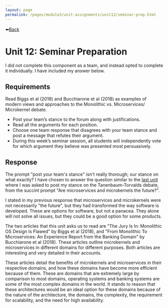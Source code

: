 ```yaml
---
layout: page
permalink: /pages/module3/unit-assignments/unit12/seminar-prep.html
---
```


⬅️[Back](/pages/module3/unit-assignments/unit12/m3u12.html)

# Unit 12: Seminar Preparation

I did not complete this component as a team, and instead opted to complete it individually. I have included my answer below.

## Requirements

Read Biggs et al (2018) and Bucchiarone et al (2018) as examples of modern views and approaches to the Monolithic vs. Microservices/ Microkernel debate.
- Post your team’s stance to the forum along with justifications.
- Read all the arguments for each position.
- Choose one team response that disagrees with your team stance and post a message that refutes their argument.
- During this week’s seminar session, all students will independently vote for which argument they believe was presented most persuasively.

## Response

The prompt "post your team's stance" isn't really thorough; our stance on what exactly? I have chosen to answer the question similar to the [last unit](/pages/module3/unit-assignments/unit11/debate.html) where I was asked to post my stance on the Tanenbaum-Torvalds debate, from the succint prompt "Are microservices and microkernels the future?".

I stated in my previous response that microservices and microkernels were not necessarily "the future", but they had transformed the way software is developed. These are options for software, but not a panacea. They alone will not solve all issues, but they could be a good option for some products.

The two articles that this unit asks us to read are "The Jury Is In: Monolithic OS Design Is Flawed" by Biggs et al (2018), and "From Monolithic To Microservices: An Experience Report from the Banking Domain" by Bucchiarone et al (2018). These articles outline microkernels and microservices in different domains for different purposes. Both articles are interesting and very detailed in their accounts.

These articles detail the benefits of microkernels and microservices in their respective domains, and how these domains have become more efficient because of them. These are domains that are extremely large by comparison to most domains, operating systems and banking systems are some of the most complex domains in the world. It stands to reason that these architectures would be an ideal option for these domains because of the nature of the architecture, the domains, the complexity, the requirement for scalability, and the need for high availability.
